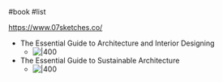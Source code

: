 #book #list 

https://www.07sketches.co/
- The Essential Guide to Architecture and Interior Designing
	- ![|400](973456_84ed2edfe45e41158e919731569d79c7~mv2.webp)
- The Essential Guide to Sustainable Architecture
	- ![|400](973456_eb5c95d08c964f68bd191f6e1435cfe6~mv2.webp)